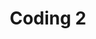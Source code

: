 ---
# Page settings
layout: homepage
keywords:

# Hero section
title: Coding 2
description: > 
  Coding 2 challenges you to develop advanced skills in problem analysis, construction of algorithms, and computer implementation of algorithms as you work on programming projects of increased complexity.

buttons:
    - content: Syllabus
      url: '/syllabus'
      external_url: false
    - content: Resources
      url: '/resources'
      external_url: false
    - icon: github
      content: Coding 2 Disucssion
      url: 'https://github.com/orgs/db-cs-spring-2020/teams/coding-2'
      external_url: true

# Grid navigation
grid_navigation:
    - title: Unit 1
      excerpt: In this unit you will learn about JavaScript Software Development Environments.
      cta: Get started
      url: '/u1'
    - title: Unit 2
      excerpt: In this unit you will learn different ways to set the requirements for a software project.
      cta: Get started
      url: '/u2'
    # - title: Unit 3
    #   excerpt: Section description
    #   cta: Get started
    #   url: '#'
    # - title: Unit 4
    #   excerpt: Section description
    #   cta: Get started
    #   url: '#'
    # - title: Unit 5
    #   excerpt: Section description
    #   cta: Get started
    #   url: '#'
    - title: Capstone Project
      excerpt: A culminating project, that emcompasses all the skills and concepts learned during the course.
      cta: Get started
      url: '/capstone'
    
---